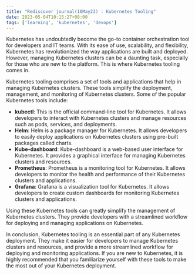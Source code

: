 ```yaml
---
title: "Rediscover journal(10May23) : Kubernetes Tooling"
date: 2023-05-04T10:15:27+08:00
tags: ['learning', 'kubernetes', 'devops']
---
```


Kubernetes has undoubtedly become the go-to container orchestration tool for developers and IT teams. With its ease of use, scalability, and flexibility, Kubernetes has revolutionized the way applications are built and deployed. However, managing Kubernetes clusters can be a daunting task, especially for those who are new to the platform. This is where Kubernetes tooling comes in.

Kubernetes tooling comprises a set of tools and applications that help in managing Kubernetes clusters. These tools simplify the deployment, management, and monitoring of Kubernetes clusters. Some of the popular Kubernetes tools include:

- **kubectl**: This is the official command-line tool for Kubernetes. It allows developers to interact with Kubernetes clusters and manage resources such as pods, services, and deployments.
- **Helm**: Helm is a package manager for Kubernetes. It allows developers to easily deploy applications on Kubernetes clusters using pre-built packages called charts.
- **Kube-dashboard**: Kube-dashboard is a web-based user interface for Kubernetes. It provides a graphical interface for managing Kubernetes clusters and resources.
- **Prometheus**: Prometheus is a monitoring tool for Kubernetes. It allows developers to monitor the health and performance of their Kubernetes clusters and applications.
- **Grafana**: Grafana is a visualization tool for Kubernetes. It allows developers to create custom dashboards for monitoring Kubernetes clusters and applications.

Using these Kubernetes tools can greatly simplify the management of Kubernetes clusters. They provide developers with a streamlined workflow for deploying and managing applications on Kubernetes.

In conclusion, Kubernetes tooling is an essential part of any Kubernetes deployment. They make it easier for developers to manage Kubernetes clusters and resources, and provide a more streamlined workflow for deploying and monitoring applications. If you are new to Kubernetes, it is highly recommended that you familiarize yourself with these tools to make the most out of your Kubernetes deployment.